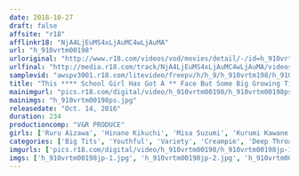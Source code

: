 ```yaml
---
date: 2018-10-27
draft: false
affsite: "r18"
afflinkr18: "NjA4LjEuMS4xLjAuMC4wLjAuMA"
url: "h_910vrtm00198"
urloriginal: "http://www.r18.com/videos/vod/movies/detail/-/id=h_910vrtm00198"
urlfinal: "http://media.r18.com/track/NjA4LjEuMS4xLjAuMC4wLjAuMA/videos/vod/movies/detail/-/id=h_910vrtm00198"
samplevid: "awspv3001.r18.com/litevideo/freepv/h/h_9/h_910vrtm198/h_910vrtm198_dmb_w.mp4"
title: "This **** School Girl Has Got A ** Face But Some Big Growing Tits She May Appear To Be A Vision Of Purity But She Can Use Her Tiny Mouth To Give A Mean Blowjob To Her Classmate! Even While She's Getting Banged Her Pussy Keeps Dripping Fuck Me Juices So We'll Oblige Her With Some More Creampie Sex!"
mainimgurl: "pics.r18.com/digital/video/h_910vrtm00198/h_910vrtm00198ps.jpg"
mainimgs: "h_910vrtm00198ps.jpg"
releasedate: "Oct. 14, 2016"
duration: 234
productioncomp: "V&R PRODUCE"
girls: ['Ruru Aizawa', 'Hinano Kikuchi', 'Misa Suzumi', 'Kurumi Kawane']
categories: ['Big Tits', 'Youthful', 'Variety', 'Creampie', 'Deep Throat', 'Hi-Def']
imgurls: ['pics.r18.com/digital/video/h_910vrtm00198/h_910vrtm00198jp-1.jpg', 'pics.r18.com/digital/video/h_910vrtm00198/h_910vrtm00198jp-2.jpg', 'pics.r18.com/digital/video/h_910vrtm00198/h_910vrtm00198jp-3.jpg', 'pics.r18.com/digital/video/h_910vrtm00198/h_910vrtm00198jp-4.jpg', 'pics.r18.com/digital/video/h_910vrtm00198/h_910vrtm00198jp-5.jpg', 'pics.r18.com/digital/video/h_910vrtm00198/h_910vrtm00198jp-6.jpg', 'pics.r18.com/digital/video/h_910vrtm00198/h_910vrtm00198jp-7.jpg', 'pics.r18.com/digital/video/h_910vrtm00198/h_910vrtm00198jp-8.jpg', 'pics.r18.com/digital/video/h_910vrtm00198/h_910vrtm00198jp-9.jpg', 'pics.r18.com/digital/video/h_910vrtm00198/h_910vrtm00198jp-10.jpg', 'pics.r18.com/digital/video/h_910vrtm00198/h_910vrtm00198jp-11.jpg', 'pics.r18.com/digital/video/h_910vrtm00198/h_910vrtm00198jp-12.jpg', 'pics.r18.com/digital/video/h_910vrtm00198/h_910vrtm00198jp-13.jpg', 'pics.r18.com/digital/video/h_910vrtm00198/h_910vrtm00198jp-14.jpg', 'pics.r18.com/digital/video/h_910vrtm00198/h_910vrtm00198jp-15.jpg', 'pics.r18.com/digital/video/h_910vrtm00198/h_910vrtm00198jp-16.jpg', 'pics.r18.com/digital/video/h_910vrtm00198/h_910vrtm00198jp-17.jpg', 'pics.r18.com/digital/video/h_910vrtm00198/h_910vrtm00198jp-18.jpg', 'pics.r18.com/digital/video/h_910vrtm00198/h_910vrtm00198jp-19.jpg', 'pics.r18.com/digital/video/h_910vrtm00198/h_910vrtm00198jp-20.jpg']
imgs: ['h_910vrtm00198jp-1.jpg', 'h_910vrtm00198jp-2.jpg', 'h_910vrtm00198jp-3.jpg', 'h_910vrtm00198jp-4.jpg', 'h_910vrtm00198jp-5.jpg', 'h_910vrtm00198jp-6.jpg', 'h_910vrtm00198jp-7.jpg', 'h_910vrtm00198jp-8.jpg', 'h_910vrtm00198jp-9.jpg', 'h_910vrtm00198jp-10.jpg', 'h_910vrtm00198jp-11.jpg', 'h_910vrtm00198jp-12.jpg', 'h_910vrtm00198jp-13.jpg', 'h_910vrtm00198jp-14.jpg', 'h_910vrtm00198jp-15.jpg', 'h_910vrtm00198jp-16.jpg', 'h_910vrtm00198jp-17.jpg', 'h_910vrtm00198jp-18.jpg', 'h_910vrtm00198jp-19.jpg', 'h_910vrtm00198jp-20.jpg']
---
```

